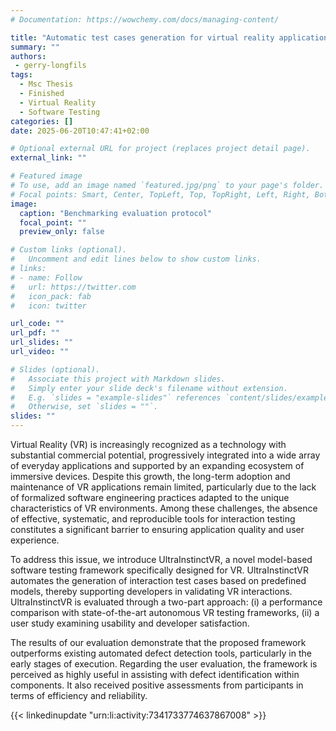 ```yaml
---
# Documentation: https://wowchemy.com/docs/managing-content/

title: "Automatic test cases generation for virtual reality application using a scenario engine to define oracle"
summary: ""
authors: 
 - gerry-longfils
tags: 
  - Msc Thesis
  - Finished
  - Virtual Reality
  - Software Testing
categories: []
date: 2025-06-20T10:47:41+02:00

# Optional external URL for project (replaces project detail page).
external_link: ""

# Featured image
# To use, add an image named `featured.jpg/png` to your page's folder.
# Focal points: Smart, Center, TopLeft, Top, TopRight, Left, Right, BottomLeft, Bottom, BottomRight.
image:
  caption: "Benchmarking evaluation protocol"
  focal_point: ""
  preview_only: false

# Custom links (optional).
#   Uncomment and edit lines below to show custom links.
# links:
# - name: Follow
#   url: https://twitter.com
#   icon_pack: fab
#   icon: twitter

url_code: ""
url_pdf: ""
url_slides: ""
url_video: ""

# Slides (optional).
#   Associate this project with Markdown slides.
#   Simply enter your slide deck's filename without extension.
#   E.g. `slides = "example-slides"` references `content/slides/example-slides.md`.
#   Otherwise, set `slides = ""`.
slides: ""
---
```


Virtual Reality (VR) is increasingly recognized as a technology with substantial commercial potential, progressively integrated into a wide array of everyday applications and supported by an expanding ecosystem of immersive devices. Despite this growth, the long-term adoption and maintenance of VR applications remain limited, particularly due to the lack of formalized software engineering practices adapted to the unique characteristics of VR environments. Among these challenges, the absence of effective, systematic, and reproducible tools for interaction testing constitutes a significant barrier to ensuring application quality and user experience.

To address this issue, we introduce UltraInstinctVR, a novel model-based software testing framework specifically designed for VR. UltraInstinctVR automates the generation of interaction test cases based on predefined models, thereby supporting developers in validating VR interactions. UltraInstinctVR is evaluated through a two-part approach: (i) a performance comparison with state-of-the-art autonomous VR testing frameworks, (ii) a user study examining usability and developer satisfaction.

The results of our evaluation demonstrate that the proposed framework outperforms existing automated defect detection tools, particularly in the early stages of execution. Regarding the user evaluation, the framework is perceived as highly useful in assisting with defect identification within components. It also received positive assessments from participants in terms of efficiency and reliability.

{{< linkedinupdate "urn:li:activity:7341733774637867008" >}}
